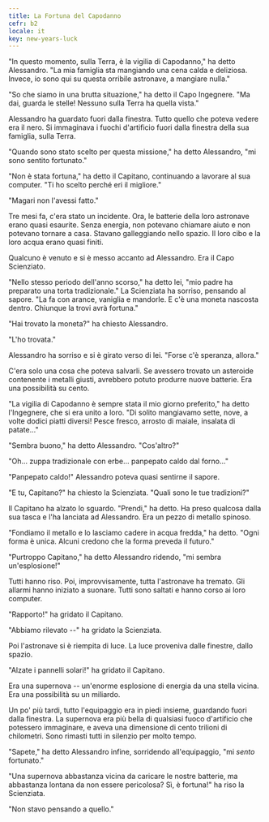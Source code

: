 ```yaml
---
title: La Fortuna del Capodanno
cefr: b2
locale: it
key: new-years-luck
---
```


"In questo momento, sulla Terra, è la vigilia di Capodanno," ha detto Alessandro. "La mia famiglia sta mangiando una cena calda e deliziosa. Invece, io sono qui su questa orribile astronave, a mangiare nulla."

"So che siamo in una brutta situazione," ha detto il Capo Ingegnere. "Ma dai, guarda le stelle! Nessuno sulla Terra ha quella vista."

Alessandro ha guardato fuori dalla finestra. Tutto quello che poteva vedere era il nero. Si immaginava i fuochi d'artificio fuori dalla finestra della sua famiglia, sulla Terra.

"Quando sono stato scelto per questa missione," ha detto Alessandro, "mi sono sentito fortunato."

"Non è stata fortuna," ha detto il Capitano, continuando a lavorare al sua computer. "Ti ho scelto perché eri il migliore."

"Magari non l'avessi fatto."

Tre mesi fa, c'era stato un incidente. Ora, le batterie della loro astronave erano quasi esaurite. Senza energia, non potevano chiamare aiuto e non potevano tornare a casa. Stavano galleggiando nello spazio. Il loro cibo e la loro acqua erano quasi finiti.

Qualcuno è venuto e si è messo accanto ad Alessandro. Era il Capo Scienziato.

"Nello stesso periodo dell'anno scorso," ha detto lei, "mio padre ha preparato una torta tradizionale." La Scienziata ha sorriso, pensando al sapore. "La fa con arance, vaniglia e mandorle. E c'è una moneta nascosta dentro. Chiunque la trovi avrà fortuna."

"Hai trovato la moneta?" ha chiesto Alessandro.

"L'ho trovata."

Alessandro ha sorriso e si è girato verso di lei. "Forse c'è speranza, allora."

C'era solo una cosa che poteva salvarli. Se avessero trovato un asteroide contenente i metalli giusti, avrebbero potuto produrre nuove batterie. Era una possibilità su cento.

"La vigilia di Capodanno è sempre stata il mio giorno preferito," ha detto l'Ingegnere, che si era unito a loro. "Di solito mangiavamo sette, nove, a volte dodici piatti diversi! Pesce fresco, arrosto di maiale, insalata di patate..."

"Sembra buono," ha detto Alessandro. "Cos'altro?"

"Oh... zuppa tradizionale con erbe... panpepato caldo dal forno..."

"Panpepato caldo!" Alessandro poteva quasi sentirne il sapore.

"E tu, Capitano?" ha chiesto la Scienziata. "Quali sono le tue tradizioni?"

Il Capitano ha alzato lo sguardo. "Prendi," ha detto. Ha preso qualcosa dalla sua tasca e l'ha lanciata ad Alessandro. Era un pezzo di metallo spinoso.

"Fondiamo il metallo e lo lasciamo cadere in acqua fredda," ha detto. "Ogni forma è unica. Alcuni credono che la forma preveda il futuro."

"Purtroppo Capitano," ha detto Alessandro ridendo, "mi sembra un'esplosione!"

Tutti hanno riso. Poi, improvvisamente, tutta l'astronave ha tremato. Gli allarmi hanno iniziato a suonare. Tutti sono saltati e hanno corso ai loro computer.

"Rapporto!" ha gridato il Capitano.

"Abbiamo rilevato --" ha gridato la Scienziata.

Poi l'astronave si è riempita di luce. La luce proveniva dalle finestre, dallo spazio.

"Alzate i pannelli solari!" ha gridato il Capitano.

Era una supernova -- un'enorme esplosione di energia da una stella vicina. Era una possibilità su un miliardo.

Un po' più tardi, tutto l'equipaggio era in piedi insieme, guardando fuori dalla finestra. La supernova era più bella di qualsiasi fuoco d'artificio che potessero immaginare, e aveva una dimensione di cento trilioni di chilometri. Sono rimasti tutti in silenzio per molto tempo.

"Sapete," ha detto Alessandro infine, sorridendo all'equipaggio, "mi *sento* fortunato."

"Una supernova abbastanza vicina da caricare le nostre batterie, ma abbastanza lontana da non essere pericolosa? Sì, è fortuna!" ha riso la Scienziata.

"Non stavo pensando a quello."